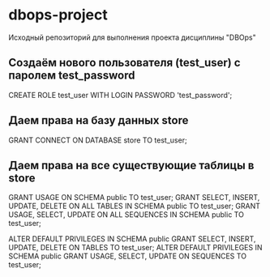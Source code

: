 # dbops-project
Исходный репозиторий для выполнения проекта дисциплины "DBOps"

## Создаём нового пользователя (test_user) с паролем test_password
CREATE ROLE test_user WITH LOGIN PASSWORD 'test_password';

## Даем права на базу данных store
GRANT CONNECT ON DATABASE store TO test_user;

## Даем права на все существующие таблицы в store
GRANT USAGE ON SCHEMA public TO test_user;
GRANT SELECT, INSERT, UPDATE, DELETE ON ALL TABLES IN SCHEMA public TO test_user;
GRANT USAGE, SELECT, UPDATE ON ALL SEQUENCES IN SCHEMA public TO test_user;

ALTER DEFAULT PRIVILEGES IN SCHEMA public 
GRANT SELECT, INSERT, UPDATE, DELETE ON TABLES TO test_user;
ALTER DEFAULT PRIVILEGES IN SCHEMA public 
GRANT USAGE, SELECT, UPDATE ON SEQUENCES TO test_user;